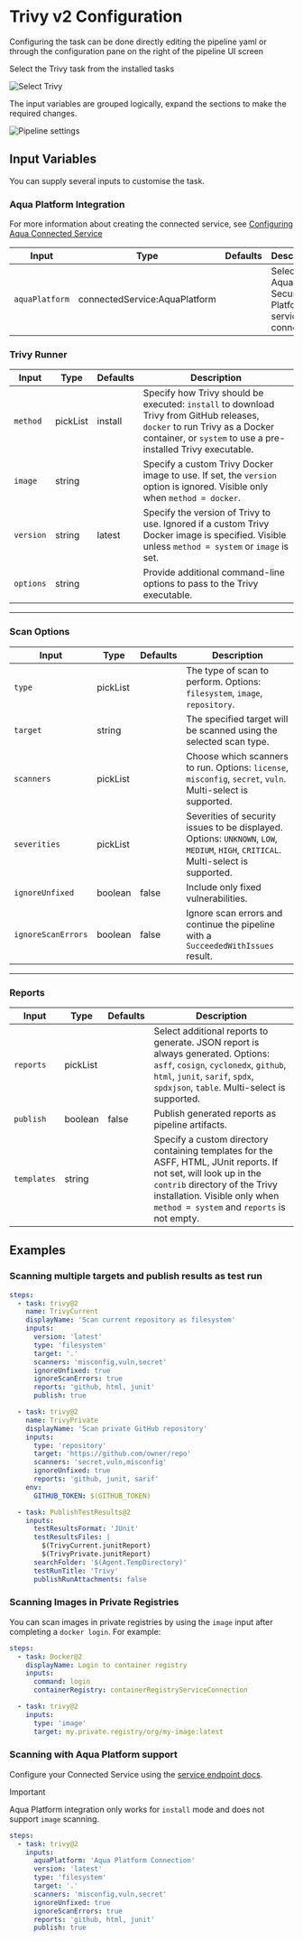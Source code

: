 # Trivy v2 Configuration

Configuring the task can be done directly editing the pipeline yaml or through the configuration pane on the right of the pipeline UI screen

Select the Trivy task from the installed tasks

![Select Trivy](../images/trivytask.png)

The input variables are grouped logically, expand the sections to make the required changes.

![Pipeline settings](../images/settingsv2.png)

## Input Variables

You can supply several inputs to customise the task.

### Aqua Platform Integration

For more information about creating the connected service, see [Configuring Aqua Connected Service](connectedservice.md)

| Input          | Type                          | Defaults | Description                                           |
| -------------- | ----------------------------- | -------- | ----------------------------------------------------- |
| `aquaPlatform` | connectedService:AquaPlatform |          | Select the Aqua Security Platform service connection. |

### Trivy Runner

| Input     | Type     | Defaults | Description                                                                                                                                                                               |
| --------- | -------- | -------- | ----------------------------------------------------------------------------------------------------------------------------------------------------------------------------------------- |
| `method`  | pickList | install  | Specify how Trivy should be executed: `install` to download Trivy from GitHub releases, `docker` to run Trivy as a Docker container, or `system` to use a pre-installed Trivy executable. |
| `image`   | string   |          | Specify a custom Trivy Docker image to use. If set, the `version` option is ignored. Visible only when `method = docker`.                                                                 |
| `version` | string   | latest   | Specify the version of Trivy to use. Ignored if a custom Trivy Docker image is specified. Visible unless `method = system` or `image` is set.                                             |
| `options` | string   |          | Provide additional command-line options to pass to the Trivy executable.                                                                                                                  |

---

### Scan Options

| Input              | Type     | Defaults | Description                                                                                                                        |
| ------------------ | -------- | -------- | ---------------------------------------------------------------------------------------------------------------------------------- |
| `type`             | pickList |          | The type of scan to perform. Options: `filesystem`, `image`, `repository`.                                                         |
| `target`           | string   |          | The specified target will be scanned using the selected scan type.                                                                 |
| `scanners`         | pickList |          | Choose which scanners to run. Options: `license`, `misconfig`, `secret`, `vuln`. Multi-select is supported.                        |
| `severities`       | pickList |          | Severities of security issues to be displayed. Options: `UNKNOWN`, `LOW`, `MEDIUM`, `HIGH`, `CRITICAL`. Multi-select is supported. |
| `ignoreUnfixed`    | boolean  | false    | Include only fixed vulnerabilities.                                                                                                |
| `ignoreScanErrors` | boolean  | false    | Ignore scan errors and continue the pipeline with a `SucceededWithIssues` result.                                                  |

---

### Reports

| Input       | Type     | Defaults | Description                                                                                                                                                                                                                       |
| ----------- | -------- | -------- | --------------------------------------------------------------------------------------------------------------------------------------------------------------------------------------------------------------------------------- |
| `reports`   | pickList |          | Select additional reports to generate. JSON report is always generated. Options: `asff`, `cosign`, `cyclonedx`, `github`, `html`, `junit`, `sarif`, `spdx`, `spdxjson`, `table`. Multi-select is supported.                       |
| `publish`   | boolean  | false    | Publish generated reports as pipeline artifacts.                                                                                                                                                                                  |
| `templates` | string   |          | Specify a custom directory containing templates for the ASFF, HTML, JUnit reports. If not set, will look up in the `contrib` directory of the Trivy installation. Visible only when `method = system` and `reports` is not empty. |

## Examples

### Scanning multiple targets and publish results as test run

```yaml
steps:
  - task: trivy@2
    name: TrivyCurrent
    displayName: 'Scan current repository as filesystem'
    inputs:
      version: 'latest'
      type: 'filesystem'
      target: '.'
      scanners: 'misconfig,vuln,secret'
      ignoreUnfixed: true
      ignoreScanErrors: true
      reports: 'github, html, junit'
      publish: true

  - task: trivy@2
    name: TrivyPrivate
    displayName: 'Scan private GitHub repository'
    inputs:
      type: 'repository'
      target: 'https://github.com/owner/repo'
      scanners: 'secret,vuln,misconfig'
      ignoreUnfixed: true
      reports: 'github, junit, sarif'
    env:
      GITHUB_TOKEN: $(GITHUB_TOKEN)

  - task: PublishTestResults@2
    inputs:
      testResultsFormat: 'JUnit'
      testResultsFiles: |
        $(TrivyCurrent.junitReport)
        $(TrivyPrivate.junitReport)
      searchFolder: '$(Agent.TempDirectory)'
      testRunTitle: 'Trivy'
      publishRunAttachments: false
```

### Scanning Images in Private Registries

You can scan images in private registries by using the `image` input after completing a `docker login`. For example:

```yaml
steps:
  - task: Docker@2
    displayName: Login to container registry
    inputs:
      command: login
      containerRegistry: containerRegistryServiceConnection

  - task: trivy@2
    inputs:
      type: 'image'
      target: my.private.registry/org/my-image:latest
```

### Scanning with Aqua Platform support

Configure your Connected Service using the [service endpoint docs](connectedservice.md).

> [!IMPORTANT]
> Aqua Platform integration only works for `install` mode and does not support `image` scanning.

```yaml
steps:
  - task: trivy@2
    inputs:
      aquaPlatform: 'Aqua Platform Connection'
      version: 'latest'
      type: 'filesystem'
      target: '.'
      scanners: 'misconfig,vuln,secret'
      ignoreUnfixed: true
      ignoreScanErrors: true
      reports: 'github, html, junit'
      publish: true
```
